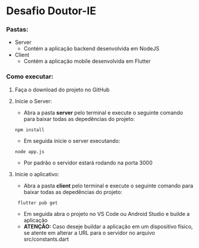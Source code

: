 # Desafio Doutor-IE

### Pastas:
  - Server
    - Contém a aplicação backend desenvolvida em NodeJS
  - Client
    - Contém a aplicação mobile desenvolvida em Flutter
    
### Como executar:
  1. Faça o download do projeto no GitHub
  2. Inicie o Server:
    	- Abra a pasta **server** pelo terminal e execute o seguinte comando para baixar todas as depedências do projeto:
      
      ```console
      npm install
      ```
      
      - Em seguida inicie o server executando:
      
       ```console
      node app.js
      ```
      
      - Por padrão o servidor estará rodando na porta 3000
      
  3. Inicie o aplicativo:
     - Abra a pasta **client** pelo terminal e execute o seguinte comando para baixar todas as depedências do projeto:
     
     ```console
      flutter pub get
      ```
      
     - Em seguida abra o projeto no VS Code ou Android Studio e builde a aplicação
     - **ATENÇÃO:** Caso deseje buildar a aplicação em  um dispositivo físico, se atente em alterar a URL para o servidor no arquivo src/constants.dart
